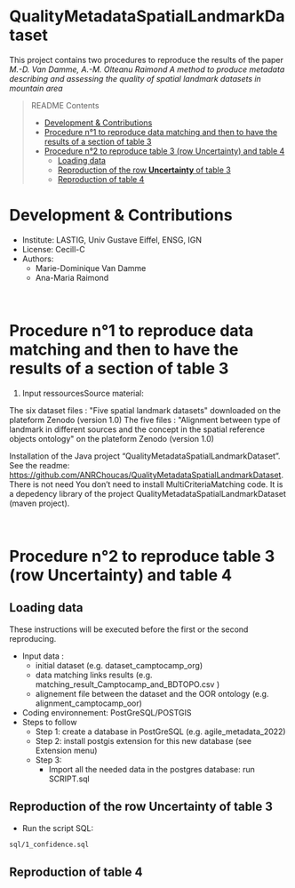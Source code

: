 # QualityMetadataSpatialLandmarkDataset

This project contains two procedures to reproduce the results of the paper *M.-D. Van Damme, A.-M. Olteanu Raimond A method to produce metadata describing 
and assessing the quality of spatial landmark datasets in mountain area*

<!-- Metadata describing and assessing the quality of spatial landmark datasets in mountain area. -->



> README Contents
> - [Development & Contributions](#Development-&-Contributions)
> - [Procedure n°1 to reproduce data matching and then to have the results of a section of table 3](#procedure-n1-to-reproduce-data-matching-and-then-to-have-the-results-of-a-section-of-table-3)
> - [Procedure n°2 to reproduce table 3 (row Uncertainty) and table 4 ](#procedure-n2-to-reproduce-table-3-row-uncertainty-and-table-4)
>     * [Loading data](#Loading-data)
>     * [Reproduction of the row **Uncertainty** of table 3](#reproduction-of-the-row-uncertainty-of-table-3)
>     * [Reproduction of table 4](#reproduction-of-table-4)

# Development & Contributions
* Institute: LASTIG, Univ Gustave Eiffel, ENSG, IGN
* License: Cecill-C
* Authors:
	- Marie-Dominique Van Damme
	- Ana-Maria Raimond

<br/>

# Procedure n°1 to reproduce data matching and then to have the results of a section of table 3

1. Input ressourcesSource material:

The six dataset files : "Five spatial landmark datasets" downloaded on the plateform Zenodo (version 1.0)
The five files : "Alignment between type of landmark in different sources and the concept in the spatial reference objects ontology" on the plateform Zenodo (version 1.0)

Installation of the Java project “QualityMetadataSpatialLandmarkDataset”. See the readme:
https://github.com/ANRChoucas/QualityMetadataSpatialLandmarkDataset. There is not need You don’t need to install MultiCriteriaMatching code. It is a depedency library of the project  QualityMetadataSpatialLandmarkDataset (maven project). 


<br/>

# Procedure n°2 to reproduce table 3 (row Uncertainty) and table 4 

## Loading data

These instructions will be executed before the first or the second reproducing.

- Input data : 
	* initial dataset (e.g. dataset_camptocamp_org)
	* data matching links results (e.g. matching_result_Camptocamp_and_BDTOPO.csv )
	* alignement file between the dataset and the OOR ontology (e.g. alignment_camptocamp_oor)
- Coding environnement: PostGreSQL/POSTGIS
- Steps to follow
	* Step 1: create a database in PostGreSQL (e.g. agile_metadata_2022)
	* Step 2: install postgis extension for this new database (see Extension menu)
	* Step 3: 
		- Import all the needed data in the postgres database: run SCRIPT.sql
		

## Reproduction of the row **Uncertainty** of table 3


- Run the script SQL:

```sh
sql/1_confidence.sql
```





## Reproduction of table 4

